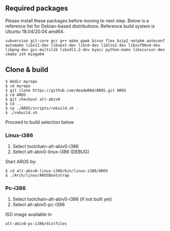 ## Required packages

Please install these packages before moving to next step. Below is a reference list for Debian-based distributions. Reference build system is Ubuntu 18.04/20.04 amd64.

    subversion git-core gcc g++ make gawk bison flex bzip2 netpbm autoconf automake libx11-dev libxext-dev libc6-dev liblzo2-dev libxxf86vm-dev libpng-dev gcc-multilib libsdl1.2-dev byacc python-mako libxcursor-dev cmake zsh mingw64

## Clone & build

    $ mkdir myrepo
    $ cd myrepo
    $ git clone https://github.com/deadw00d/AROS.git AROS
    $ cd AROS
    $ git checkout alt-abiv0
    $ cd ..
    $ cp ./AROS/scripts/rebuild.sh .
    $ ./rebuild.sh

Proceed to build selection below

### Linux-i386

1. Select toolchain-alt-abiv0-i386
2. Select alt-abiv0-linux-i386 (DEBUG)

Start AROS by:

    $ cd alt-abiv0-linux-i386/bin/linux-i386/AROS
    $ ./Arch/linux/AROSBootstrap


### Pc-i386

1. Select toolchain-alt-abiv0-i386 (if not built yet)
2. Select alt-abiv0-pc-i386

ISO image available in

    alt-abiv0-pc-i386/distfiles
